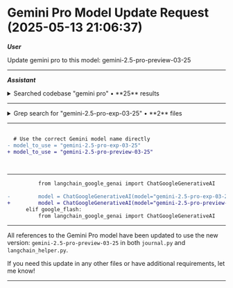 <!-- Generated by SpecStory -->

# Gemini Pro Model Update Request (2025-05-13 21:06:37)

_**User**_

Update gemini pro to this model: gemini-2.5-pro-preview-03-25

---

_**Assistant**_

<details>
            <summary>Searched codebase "gemini pro" • **25** results</summary>
        
| File | Lines |
|------|-------|
| `journal.py` | L35-203 |
| `journal.py` | L1-35 |
| `journal.py` | L203-230 |
| `zz-chop-logs/2025-04-07_00-22-error-handling-missing-fields-in-function-call.md` | L252-259 |
| `zz-chop-logs/2025-04-07_00-22-error-handling-missing-fields-in-function-call.md` | L891-975 |
| `eval/depressed_programmer/pf-depressed-programmer.yaml` | L1-46 |
| `zz-chop-logs/2025-04-07_00-22-error-handling-missing-fields-in-function-call.md` | L458-524 |
| `zz-chop-logs/2025-04-07_00-22-error-handling-missing-fields-in-function-call.md` | L243-252 |
| `zz-chop-logs/2025-04-07_00-22-error-handling-missing-fields-in-function-call.md` | L429-458 |
| `dump_grateful.py` | L352-367 |
| `journal.py` | L230-274 |
| `dump_grateful.py` | L322-337 |
| `dump_grateful.py` | L337-352 |
| `zz-chop-logs/2025-04-07_00-22-error-handling-missing-fields-in-function-call.md` | L16-23 |
| `zz-chop-logs/2025-04-07_00-22-error-handling-missing-fields-in-function-call.md` | L227-236 |
| `eval/eng-feedback/promptfooconfig.yaml` | L1-84 |
| `zz-chop-logs/2025-04-07_00-22-error-handling-missing-fields-in-function-call.md` | L62-71 |
| `dump_grateful.py` | L367-379 |
| `think.py` | L190-229 |
| `langchain_helper.py` | L72-141 |
| `gpt3.py` | L578-593 |
| `pchanges.py` | L142-182 |
| `zz-chop-logs/2025-04-07_00-22-error-handling-missing-fields-in-function-call.md` | L975-1009 |
| `pyproject.toml` | L1-80 |
| `gpt3.py` | L233-309 |

</details>

---

<details>
            <summary>Grep search for "gemini-2.5-pro-exp-03-25" • **2** files</summary>
        
| File | Line | Match |
|------|------|-------|
| `file://$HOME/gits/nlp/journal.py` | L15 | `model_to_use = "gemini-2.5-pro-exp-03-25"` |
| `file://$HOME/gits/nlp/langchain_helper.py` | L111 | `model = ChatGoogleGenerativeAI(model="gemini-2.5-pro-exp-03-25")` |

</details>

---

```diff
  
  # Use the correct Gemini model name directly
- model_to_use = "gemini-2.5-pro-exp-03-25"
+ model_to_use = "gemini-2.5-pro-preview-03-25"
  
  
```

---

```diff
          from langchain_google_genai import ChatGoogleGenerativeAI
  
-         model = ChatGoogleGenerativeAI(model="gemini-2.5-pro-exp-03-25")
+         model = ChatGoogleGenerativeAI(model="gemini-2.5-pro-preview-03-25")
      elif google_flash:
          from langchain_google_genai import ChatGoogleGenerativeAI
```

---

All references to the Gemini Pro model have been updated to use the new version: `gemini-2.5-pro-preview-03-25` in both `journal.py` and `langchain_helper.py`.

If you need this update in any other files or have additional requirements, let me know!

---

